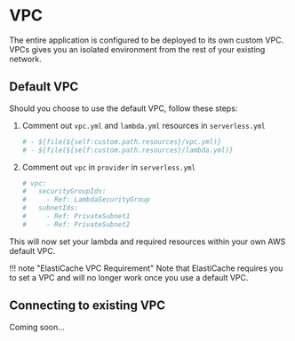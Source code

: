 # VPC

The entire application is configured to be deployed to its own custom VPC. VPCs gives you an isolated environment from the rest of your existing network.

## Default VPC

Should you choose to use the default VPC, follow these steps:

1. Comment out `vpc.yml` and `lambda.yml` resources in `serverless.yml`
    ```yml
    # - ${file(${self:custom.path.resources}/vpc.yml)}
    # - ${file(${self:custom.path.resources}/lambda.yml)}
    ```
2. Comment out `vpc` in `provider` in `serverless.yml`
    ```yml
    # vpc:
    #   securityGroupIds:
    #     - Ref: LambdaSecurityGroup
    #   subnetIds:
    #     - Ref: PrivateSubnet1
    #     - Ref: PrivateSubnet2
    ```

This will now set your lambda and required resources within your own AWS default VPC.

!!! note "ElastiCache VPC Requirement"
    Note that ElastiCache requires you to set a VPC and will no longer work once you use a default VPC.

## Connecting to existing VPC

Coming soon...